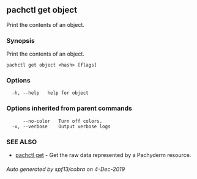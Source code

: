 ## pachctl get object

Print the contents of an object.

### Synopsis

Print the contents of an object.

```
pachctl get object <hash> [flags]
```

### Options

```
  -h, --help   help for object
```

### Options inherited from parent commands

```
      --no-color   Turn off colors.
  -v, --verbose    Output verbose logs
```

### SEE ALSO

* [pachctl get](pachctl_get.md)	 - Get the raw data represented by a Pachyderm resource.

###### Auto generated by spf13/cobra on 4-Dec-2019
